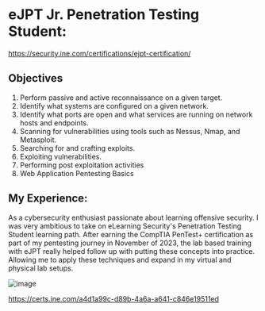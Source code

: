 # eJPT Jr. Penetration Testing Student:

https://security.ine.com/certifications/ejpt-certification/

## Objectives

1. Perform passive and active reconnaissance on a given target.
2. Identify what systems are configured on a given network. 
3. Identify what ports are open and what services are running on network hosts and endpoints.
4. Scanning for vulnerabilities using tools such as Nessus, Nmap, and Metasploit.
5. Searching for and crafting exploits.
6. Exploiting vulnerabilities.
7. Performing post exploitation activities
8. Web Application Pentesting Basics

## My Experience:

As a cybersecurity enthusiast passionate about learning offensive security. I was very ambitious to take on eLearning Security's Penetration Testing Student learning path. After earning the CompTIA PenTest+ certification as part of my pentesting journey in November of 2023, the lab based training with eJPT really helped follow up with putting these concepts into practice. Allowing me to apply these techniques and expand in my virtual and physical lab setups. 
   



![image](https://github.com/user-attachments/assets/03b877d7-9c85-42a2-a616-4f1b08a3cc63)

https://certs.ine.com/a4d1a99c-d89b-4a6a-a641-c846e19511ed

